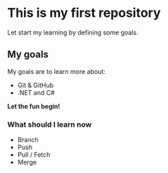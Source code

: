 # This is my first repository

Let start my learning by defining some goals.

## My goals 
My goals are to learn more about:
* Git & GitHub
* .NET and C#

**Let the fun begin!**

### What should I learn now

* Branch
* Push
* Pull / Fetch 
* Merge